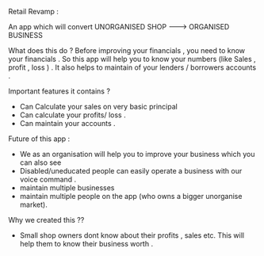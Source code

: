 Retail Revamp : 

An app which will convert UNORGANISED SHOP ---> ORGANISED BUSINESS

What does this do ? 
Before improving your financials , you need to know your financials . So this app will help you to know your numbers (like Sales , profit , loss ) . It also helps to maintain of your lenders / borrowers accounts .

Important features it contains ? 
- Can Calculate your sales on very basic principal 
- Can calculate your profits/ loss .
- Can maintain your accounts . 

Future of this app : 
- We as an organisation will help you to improve your business which you can also see 
- Disabled/uneducated people can easily operate a business with our voice command . 
- maintain multiple businesses
- maintain multiple people on the app (who owns a bigger unorganise market).

Why we created this ?? 
- Small shop owners dont know about their profits , sales etc. This will help them to know their business worth . 
